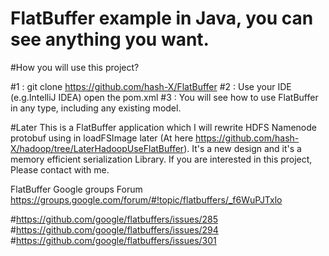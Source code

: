 # FlatBuffer example in Java, you can see anything you want.

#How you will use this project?

#1 : git clone https://github.com/hash-X/FlatBuffer
#2 : Use your IDE (e.g.IntelliJ IDEA) open the pom.xml
#3 : You will see how to use FlatBuffer in any type, including any existing model.

#Later
This is a FlatBuffer application which I will rewrite HDFS Namenode protobuf using in loadFSImage later (At here https://github.com/hash-X/hadoop/tree/LaterHadoopUseFlatBuffer). It's a new design and it's a memory efficient serialization Library. If you are interested in this project, Please contact with me.

FlatBuffer Google groups Forum
https://groups.google.com/forum/#!topic/flatbuffers/_f6WuPJTxlo

#https://github.com/google/flatbuffers/issues/285
#https://github.com/google/flatbuffers/issues/294
#https://github.com/google/flatbuffers/issues/301
